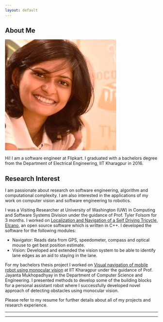 ```yaml
---
layout: default
---
```


## About Me

<img class="profile-picture" src="shailja.jpg">

Hi! I am a software engineer at Flipkart. I graduated with a bachelors degree from the Department of Electrical Engineering, IIT Kharagpur in 2016.

## Research Interest

I am passionate about research on software engineering, algorithm and computational complexity. I am also interested in the applications of my work on computer vision and software engineering to robotics.


I was a Visiting Researcher at University of Washington (UW) in Computing and Software Systems Division under the guidance of Prof. Tyler Folsom for 3 months. I worked on [Localization and Navigation of a Self Driving Tricycle, Elcano](https://github.com/Sailja/elcano), an open source software which is written in C++. I developed the software for the following modules:
* Navigator: Reads data from GPS, speedometer, compass and optical mouse to get best position estimate.
* Vision: Developed and extended the vision system to be able to identify lane edges as an aid to staying in the lane.


For my bachelors thesis project I worked on [Visual navigation of mobile robot using monocular vision](https://github.com/Sailja/Visual-based-navigation) at IIT Kharagpur under the guidance of Prof. Jayanta Mukhopadhyay in the Department of Computer Science and Engineering. I presented methods to develop some of the building blocks for a personal assistant robot where I successfully developed novel approach of detecting obstacles using monocular vision.

Please refer to my resume for further details about all of my projects and research experience.


---
<hr>
